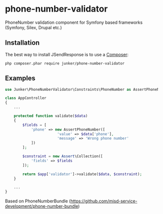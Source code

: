 # phone-number-validator

PhoneNumber validation component for Symfony based frameworks (Symfony, Silex, Drupal etc.)

## Installation
The best way to install JSendResponse is to use a [Composer](https://getcomposer.org/download):

    php composer.phar require junker/phone-number-validator


## Examples

```php
use Junker\PhoneNumberValidator\Constraints\PhoneNumber as AssertPhoneNumber;

class AppController
{
    ...

    protected function validate($data)
    { 
        $fields = [
            'phone' => new AssertPhoneNumber([
                        'value' => $data['phone'], 
                        'message' => 'Wrong phone number'
            ])
        ];

        $constraint = new Assert\Collection([
            'fields' => $fields
        ]);

        return $app['validator']->validate($data, $constraint);
    }

    ...
}

```

Based on PhoneNumberBundle (https://github.com/misd-service-development/phone-number-bundle)
